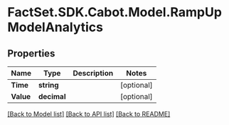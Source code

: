# FactSet.SDK.Cabot.Model.RampUpModelAnalytics

## Properties

Name | Type | Description | Notes
------------ | ------------- | ------------- | -------------
**Time** | **string** |  | [optional] 
**Value** | **decimal** |  | [optional] 

[[Back to Model list]](../README.md#documentation-for-models) [[Back to API list]](../README.md#documentation-for-api-endpoints) [[Back to README]](../README.md)

